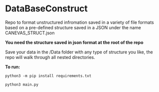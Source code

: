 # DataBaseConstruct

Repo to format unstructured infromation saved in a variety of file formats based on a pre-defined structure saved in a JSON under the name CANEVAS_STRUCT.json

**You need the structure saved in json format at the root of the repo**

Save your data in the /Data folder with any type of structure you like, the repo will walk through all nested directories.

**To run:**

```
python3 -m pip install requirements.txt

python3 main.py
```
